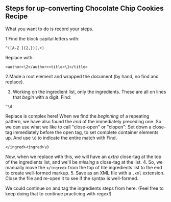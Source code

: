 ## Steps for up-converting Chocolate Chip Cookies Recipe

What you want to do is record your steps. 


1.Find the block capital letters with:
```
^([A-Z ]{2,})(.+)
```
Replace with:
```
<author>\2</author><title>\1</title>
```
2.Made a root element and wrapped the document (by hand, no find and replace).

3. Working on the ingredient list, only the ingredients. These are all on lines that *begin* with a digit. 
Find:
```
^\d
```
Replace is complex here!
When we find the *beginning* of a repeating pattern, we have also found the *end* of the immediately preceding one. So we can use what we like to call "close-open" or "clopen": Set down a close-tag immediately before the open tag, to set complete container elements up. And use `\0` to indicate the entire match with Find.
```
</ingred><ingred>\0
```
Now, when we replace with this, we will have an *extra* close-tag at the top of the ingredients list, and we'll be *missing* a close-tag at the list. 
4. So, we manually move the `</ingred>` from the top of hte ingredients list to the end to create well-formed markup. 
5. Save as an XML file with a `.xml` extension. Close the file and re-open it to see if the syntax is well-formed. 

We could continue on and tag the ingredients steps from here. (Feel free to keep doing that to continue practicing with regex!) 

